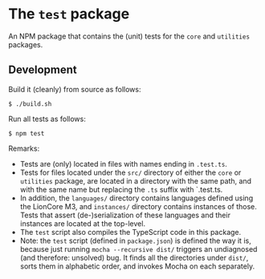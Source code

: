 # The `test` package

An NPM package that contains the (unit) tests for the `core` and `utilities` packages.


## Development

Build it (cleanly) from source as follows:

```shell
$ ./build.sh
```

Run all tests as follows:

```shell
$ npm test
```

Remarks:

* Tests are (only) located in files with names ending in `.test.ts`.
* Tests for files located under the `src/` directory of either the `core` or `utilities` package, are located in a directory with the same path, and with the same name but replacing the `.ts` suffix with `.test.ts.
* In addition, the `languages/` directory contains languages defined using the LionCore M3, and `instances/` directory contains instances of those.
    Tests that assert (de-)serialization of these languages and their instances are located at the top-level.
* The `test` script also compiles the TypeScript code in this package.
* Note: the `test` script (defined in `package.json`) is defined the way it is, because just running `mocha --recursive dist/` triggers an undiagnosed (and therefore: unsolved) bug.
    It finds all the directories under `dist/`, sorts them in alphabetic order, and invokes Mocha on each separately.

